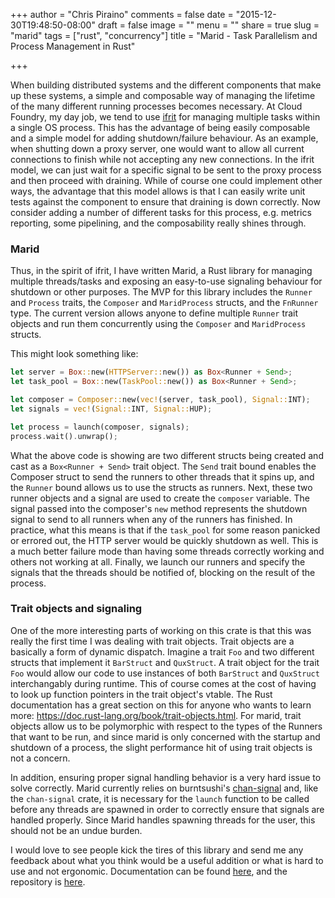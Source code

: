 +++
author = "Chris Piraino"
comments = false
date = "2015-12-30T19:48:50-08:00"
draft = false
image = ""
menu = ""
share = true
slug = "marid"
tags = ["rust", "concurrency"]
title = "Marid - Task Parallelism and Process Management in Rust"

+++

When building distributed systems and the different components that make up these systems, a simple and composable way of managing the lifetime of the many different running processes becomes necessary. At Cloud Foundry, my day job, we tend to use [ifrit](https://github.com/tedsuo/ifrit) for managing multiple tasks within a single OS process. This has the advantage of being easily composable and a simple model for adding shutdown/failure behaviour. As an example, when shutting down a proxy server, one would want to allow all current connections to finish while not accepting any new connections. In the ifrit model, we can just wait for a specific signal to be sent to the proxy process and then proceed with draining. While of course one could implement other ways, the advantage that this model allows is that I can easily write unit tests against the component to ensure that draining is down correctly. Now consider adding a number of different tasks for this process, e.g. metrics reporting, some pipelining, and the composability really shines through.

### Marid

Thus, in the spirit of ifrit, I have written Marid, a Rust library for managing multiple threads/tasks and exposing an easy-to-use signaling behaviour for shutdown or other purposes. The MVP for this library includes the `Runner` and `Process` traits, the `Composer` and `MaridProcess` structs, and the `FnRunner` type. The current version allows anyone to define multiple `Runner` trait objects and run them concurrently using the `Composer` and `MaridProcess` structs.

This might look something like:

```rust
let server = Box::new(HTTPServer::new()) as Box<Runner + Send>;
let task_pool = Box::new(TaskPool::new()) as Box<Runner + Send>;

let composer = Composer::new(vec!(server, task_pool), Signal::INT);
let signals = vec!(Signal::INT, Signal::HUP);

let process = launch(composer, signals);
process.wait().unwrap();
```

What the above code is showing are two different structs being created and cast as a `Box<Runner + Send>` trait object. The `Send` trait bound enables the Composer struct to send the runners to other threads that it spins up, and the `Runner` bound allows us to use the structs as runners. Next, these two runner objects and a signal are used to create the `composer` variable. The signal passed into the composer's `new` method represents the shutdown signal to send to all runners when any of the runners has finished. In practice, what this means is that if the `task_pool` for some reason panicked or errored out, the HTTP server would be quickly shutdown as well. This is a much better failure mode than having some threads correctly working and others not working at all. Finally, we launch our runners and specify the signals that the threads should be notified of, blocking on the result of the process.

### Trait objects and signaling

One of the more interesting parts of working on this crate is that this was really the first time I was dealing with trait objects. Trait objects are a basically a form of dynamic dispatch. Imagine a trait `Foo` and two different structs that implement it `BarStruct` and `QuxStruct`. A trait object for the trait `Foo` would allow our code to use instances of both `BarStruct` and `QuxStruct` interchangably during runtime. This of course comes at the cost of having to look up function pointers in the trait object's vtable. The Rust documentation has a great section on this for anyone who wants to learn more: https://doc.rust-lang.org/book/trait-objects.html. For marid, trait objects allow us to be polymorphic with respect to the types of the Runners that want to be run, and since marid is only concerned with the startup and shutdown of a process, the slight performance hit of using trait objects is not a concern.

In addition, ensuring proper signal handling behavior is a very hard issue to solve correctly. Marid currently relies on burntsushi's [chan-signal](https://crates.io/crates/chan-signal/) and, like the `chan-signal` crate, it is necessary for the `launch` function to be called before any threads are spawned in order to correctly ensure that signals are handled properly. Since Marid handles spawning threads for the user, this should not be an undue burden.

I would love to see people kick the tires of this library and send me any feedback about what you think would be a useful addition or what is hard to use and not ergonomic. Documentation can be found [here](http://crhino.github.io/marid-docs/marid/index.html), and the repository is [here](https://github.com/crhino/marid).
